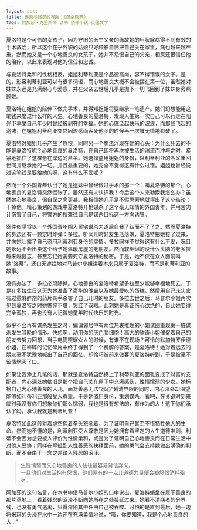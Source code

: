 ```yaml
---
layout: post
title: 善良与残忍的界限：《谋杀启事》
tags: 阿加莎・克里斯蒂 读书 侦探小说 英国文学
---
```

夏洛特是个可怜的女孩子，因为守旧的医生父亲的缘故她的甲状腺病得不到有效的手术救治，所以这个在乎外貌的姑娘只好顾影自怜把自己关在家里，病也越来越严重。然而她又是一个心地善良的女孩子，她并不怨恨自己的父亲，相反还很信任他的治疗，以此来表现对他的信任和忠诚。  

与夏洛特柔和的性格相反，姐姐利蒂利亚是个品德高尚，容不得错误的女子。是的，形容利蒂利亚可以有很多词语，而心地善良大概不会被摆在第一位，虽然她对妹妹永远是充满耐心与爱意，并在父亲去世后几乎是抛下一切飞回到了妹妹身旁照顾她。  

夏洛特在姐姐的陪伴下做完手术，并得知姐姐将要继承一笔遗产。她们幻想能用这笔钱来度过什么样的人生。心地善良的夏洛特，发现人生第一次自己可以行走在阳光下享受自己年少时曾经被剥夺的幸福。她的心底泛起快乐的波浪，而那些飞起的泡沫，在姐姐利蒂利亚突然因流感而客死他乡的时候再一次被无情地戳破了。  

夏洛特对姐姐几乎产生了怨恨，同时另一个想法浮现在她的心头：为什么死去的不能是夏洛特呢？心地善良的夏洛特，在自己即将再次被生活的湍流而冲垮之时，紧紧地抓住了这棵悬在岸边的芦苇。她选择盗用姐姐的身份，以利蒂利亚的名义重回世间并继承她的一切。并且最重要的，她完全不觉得这有什么过错。姐姐也曾经说过这笔钱是要给她的呀，这有什么不妥呢？  

然而一个外国青年认出了她是姐妹中曾经做过手术的那一个：叫夏洛特的那个。心地善良的夏洛特突然慌张了。居然还有人认识我！今后这个人来勒索我怎么办？虽然她心地善良，但自保之念更甚。我相信她几乎是不假思索地就得出了这个结论：干掉他。精心策划的游戏中夏洛特开枪谋杀了这个毫无知情的外国青年，并用苦肉计伤害了自己，将警方的搜查往自己是谋杀目标这一方向诱导。  

案件似乎将以一个外国青年闯入民宅谋杀未遂后自我了结而不了了之。然而夏洛特的身边还有一颗定时炸弹：多拉。听闻儿时好友生活落魄，夏洛特把她接了过来，并向她吐露了自己盗用利蒂利亚身份的实情。多拉同样不觉得这有什么不妥，况且她永远不会出卖这个给予她温暖房屋的老朋友。然而软绵绵的没什么头脑的老多拉越来越健忘，甚至忘记她需要死守夏洛特的秘密。于是，她不仅在众人面前叫她“洛蒂”，还口无遮拦地对马普尔小姐讲着本来只属于夏洛特，而不是利蒂利亚的故事。  

没有办法了．多拉必须除掉。心地善良的夏洛特希望多拉至少能够幸福地死去，于是在多拉生日这天为她准备了豪华的晚会以及她最爱吃的蛋糕，然后用自己床头含有过量麻醉剂的药片亲手杀害了自己儿时的朋友。多拉去世之后，马普尔小姐再次见到夏洛特之时她憔悴不堪，哭红了双眼。此刻她是真正伤心欲绝的，自此她变得完全孤独，再也没有人记得她童年时代快乐的时光。  

似乎不会再有谋杀发生之时，偏偏邻居中有两位热衷推理的小姐试图重现第一桩谋杀发生当晚的情形。快想啊，动用你的灰色脑细胞！高大的欣奇小姐催促着自己的朋友去努力回想，当手电筒照耀众人的时候，有谁不在现场？可怜的默加特罗伊德小姐，在零碎的记忆碎片中终于得到了一个费解的答案，是夏洛特！她对着远去的朋友毫不犹豫地喊出了自己的回忆，却恰巧被前来做客的夏洛特听到，于是被毫不留情地灭了口。  

如果让我添上几笔的话，那就是夏洛特虽然换上了利蒂利亚的面孔变成了财富的支配者，内心深处她依旧是那个把自己关在屋子中充满感伤，性情懦弱的少女。她标榜自己为心地善良的人儿，面对善恶无法“忍心”划清界限的同时，内心深处却渴望能够如利蒂利亚那般受人尊重。于是她盗用身份，策划谋杀，看吧，在关键时刻来临时我没有你们想象你们那么懦弱，我也是很有想法的，有作为的人！这下你们承认了吗，承认我就是利蒂利亚！  

夏洛特如此这般对着虚空挥着拳头怒吼着，为了证明自己甚至不惜牺牲他人的生命。然而她不懂的是，利蒂利亚受人尊敬是因为她拥有着坚定的人生道德准则。利蒂不会因为想要被人评价为性情柔和，或是为了证明自己心地善良而在日常生活中对他人妥协；同样在牵扯到人性善恶的抉择面前，她的勇气会支持她做出明确的判断，而不会由于一念之差踏入残忍的沼泽。  



> 生性懦弱而又心地善良的人往往最容易背信弃义。  
> 一旦他们对生活抱有怨恨，他们原有的一点儿道德力量便会被怨恨消耗殆尽。



阿加莎的这句名言，在本书中借马普尔小姐的口中说出。夏洛特蜷坐在属于善良的那片草地上，看着残忍的沼泽不断向她所在之处蔓延过来。她看不清两者的分界线，也没有勇气逃离，只得深陷其中任由自己被吞噬。可怕的是直到最后，她一边将米琪的头浸在水中一边还在充满柔情地说，“哦，你要知道，我是个心地善良的人...”
